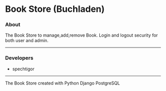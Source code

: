 # Book Store (Buchladen)

### About
The Book Store to manage,add,remove Book.
Login and logout security for both user and admin.
___
### Developers
* spechtigor
---
The Book Store created with Python Django PostgreSQL